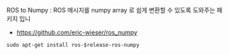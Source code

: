 ROS to Numpy : ROS 메시지를 numpy array 로 쉽게 변환할 수 있도록 도와주는 패키지 입니
- https://github.com/eric-wieser/ros_numpy

```
sudo apt-get install ros-$release-ros-numpy
```